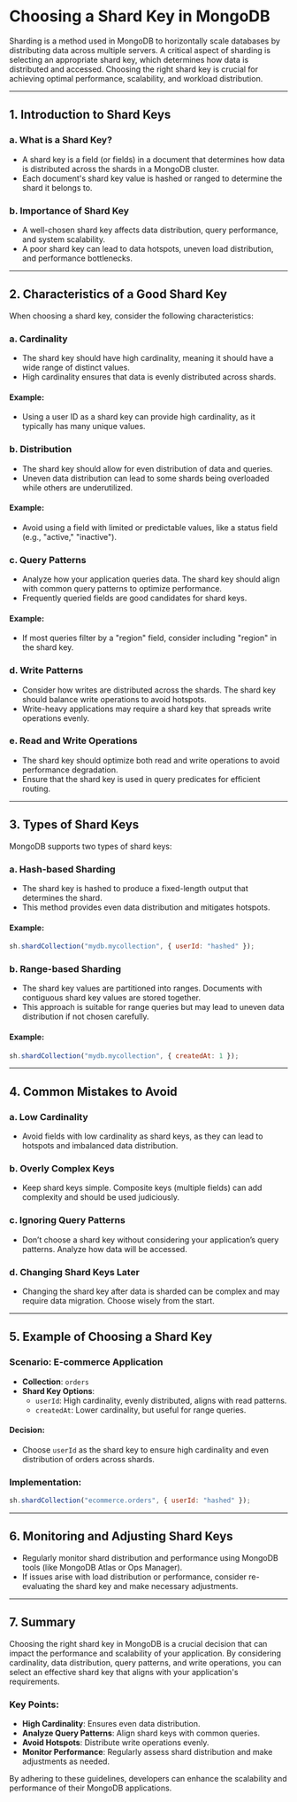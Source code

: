 # **Choosing a Shard Key in MongoDB**

Sharding is a method used in MongoDB to horizontally scale databases by distributing data across multiple servers. A critical aspect of sharding is selecting an appropriate shard key, which determines how data is distributed and accessed. Choosing the right shard key is crucial for achieving optimal performance, scalability, and workload distribution.

---

## **1. Introduction to Shard Keys**

### **a. What is a Shard Key?**
- A shard key is a field (or fields) in a document that determines how data is distributed across the shards in a MongoDB cluster.
- Each document's shard key value is hashed or ranged to determine the shard it belongs to.

### **b. Importance of Shard Key**
- A well-chosen shard key affects data distribution, query performance, and system scalability.
- A poor shard key can lead to data hotspots, uneven load distribution, and performance bottlenecks.

---

## **2. Characteristics of a Good Shard Key**

When choosing a shard key, consider the following characteristics:

### **a. Cardinality**
- The shard key should have high cardinality, meaning it should have a wide range of distinct values.
- High cardinality ensures that data is evenly distributed across shards.

#### **Example:**
- Using a user ID as a shard key can provide high cardinality, as it typically has many unique values.

### **b. Distribution**
- The shard key should allow for even distribution of data and queries.
- Uneven data distribution can lead to some shards being overloaded while others are underutilized.

#### **Example:**
- Avoid using a field with limited or predictable values, like a status field (e.g., "active," "inactive").

### **c. Query Patterns**
- Analyze how your application queries data. The shard key should align with common query patterns to optimize performance.
- Frequently queried fields are good candidates for shard keys.

#### **Example:**
- If most queries filter by a "region" field, consider including "region" in the shard key.

### **d. Write Patterns**
- Consider how writes are distributed across the shards. The shard key should balance write operations to avoid hotspots.
- Write-heavy applications may require a shard key that spreads write operations evenly.

### **e. Read and Write Operations**
- The shard key should optimize both read and write operations to avoid performance degradation.
- Ensure that the shard key is used in query predicates for efficient routing.

---

## **3. Types of Shard Keys**

MongoDB supports two types of shard keys:

### **a. Hash-based Sharding**
- The shard key is hashed to produce a fixed-length output that determines the shard.
- This method provides even data distribution and mitigates hotspots.

#### **Example:**
```javascript
sh.shardCollection("mydb.mycollection", { userId: "hashed" });
```

### **b. Range-based Sharding**
- The shard key values are partitioned into ranges. Documents with contiguous shard key values are stored together.
- This approach is suitable for range queries but may lead to uneven data distribution if not chosen carefully.

#### **Example:**
```javascript
sh.shardCollection("mydb.mycollection", { createdAt: 1 });
```

---

## **4. Common Mistakes to Avoid**

### **a. Low Cardinality**
- Avoid fields with low cardinality as shard keys, as they can lead to hotspots and imbalanced data distribution.

### **b. Overly Complex Keys**
- Keep shard keys simple. Composite keys (multiple fields) can add complexity and should be used judiciously.

### **c. Ignoring Query Patterns**
- Don’t choose a shard key without considering your application’s query patterns. Analyze how data will be accessed.

### **d. Changing Shard Keys Later**
- Changing the shard key after data is sharded can be complex and may require data migration. Choose wisely from the start.

---

## **5. Example of Choosing a Shard Key**

### **Scenario: E-commerce Application**
- **Collection**: `orders`
- **Shard Key Options**:
  - `userId`: High cardinality, evenly distributed, aligns with read patterns.
  - `createdAt`: Lower cardinality, but useful for range queries.

#### **Decision**:
- Choose `userId` as the shard key to ensure high cardinality and even distribution of orders across shards.

### **Implementation**:
```javascript
sh.shardCollection("ecommerce.orders", { userId: "hashed" });
```

---

## **6. Monitoring and Adjusting Shard Keys**

- Regularly monitor shard distribution and performance using MongoDB tools (like MongoDB Atlas or Ops Manager).
- If issues arise with load distribution or performance, consider re-evaluating the shard key and make necessary adjustments.

---

## **7. Summary**

Choosing the right shard key in MongoDB is a crucial decision that can impact the performance and scalability of your application. By considering cardinality, data distribution, query patterns, and write operations, you can select an effective shard key that aligns with your application's requirements.

### **Key Points**:
- **High Cardinality**: Ensures even data distribution.
- **Analyze Query Patterns**: Align shard keys with common queries.
- **Avoid Hotspots**: Distribute write operations evenly.
- **Monitor Performance**: Regularly assess shard distribution and make adjustments as needed.

By adhering to these guidelines, developers can enhance the scalability and performance of their MongoDB applications.
